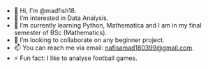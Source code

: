 - 👋 Hi, I’m @madfish18.
- 👀 I’m interested in Data Analysis.
- 🌱 I’m currently learning Python, Mathematica and I am in my final semester of BSc (Mathematics).
- 💞️ I’m looking to collaborate on any beginner project.
- 📫 You can reach me via email: nafisamad180399@gmail.com.
- ⚡ Fun fact: I like to analyse football games.

<!---
madfish18/madfish18 is a ✨ special ✨ repository because its `README.md` (this file) appears on your GitHub profile.
You can click the Preview link to take a look at your changes.
--->
